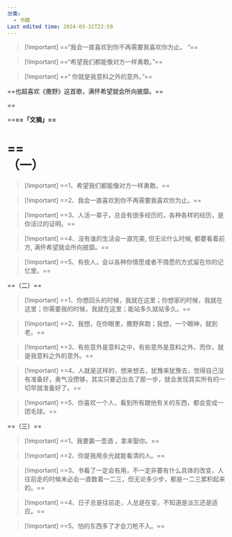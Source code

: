 ```yaml
---
分类:
  - 书籍
Last edited time: 2024-03-31T22:59
---
```

> [!important] ==“我会一直喜欢到你不再需要我喜欢你为止。 ”==

> [!important] ==“希望我们都能像对方一样勇敢。”==

> [!important] ==“ 你就是我意料之外的意外。”==

  

==也超喜欢《撒野》这首歌，满怀希望就会所向披靡。==

  

==  
  
==**==「文摘」==**

==  
（一）  
==

> [!important] ==1、希望我们都能像对方一样勇敢。==

> [!important] ==2、我会一直喜欢到你不再需要我喜欢你为止。==

> [!important] ==3、人活一辈子，总会有很多经历的，各种各样的经历，是你活过的证明。==

> [!important] ==4、没有谁的生活会一直完美, 但无论什么时候, 都要看着前方, 满怀希望就会所向披靡。==

> [!important] ==5、有些人，会以各种你情愿或者不情愿的方式留在你的记忆里。==

  

==（二）==

> [!important] ==1、你想回头的时候，我就在这里；你想家的时候，我就在这里；你需要我的时候，我就在这里；能站多久就站多久。==

> [!important] ==2、我想，在你眼里，撒野奔跑；我想，一个眼神，就到老。==

> [!important] ==3、有些意外是意料之中，有些意外是意料之外，而你，就是我意料之外的意外。==

> [!important] ==4、人就是这样的，想来想去，犹豫来犹豫去，觉得自己没有准备好，勇气没攒够，其实只要迈出去了那一步，就会发现其实所有的一切早就准备好了。==

> [!important] ==5、你喜欢一个人，看到所有跟他有关的东西，都会变成一团毛球。==

  

==（三）==

> [!important] ==1、我要赢一壶酒 ，拿来娶你。==

> [!important] ==2、你是我用余光就能看清的人。==

> [!important] ==3、书看了一定会有用，不一定非要有什么具体的改变，人往前走的时候未必会一直数着一二三，但无论多少步，都是一二三累积起来的。==

> [!important] ==4、日子总是往前走，人总是在变，不知道是淡忘还是适应。==

> [!important] ==5、怕的东西多了才会刀枪不入。==